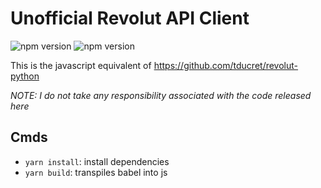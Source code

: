# Unofficial Revolut API Client

![npm version](https://badge.fury.io/js/revolut-nonofficial-api.svg)
![npm version](https://img.shields.io/npm/v/revolut-nonofficial-api.svg)

This is the javascript equivalent of https://github.com/tducret/revolut-python

*NOTE: I do not take any responsibility associated with the code released here*

## Cmds

* `yarn install`: install dependencies
* `yarn build`: transpiles babel into js
